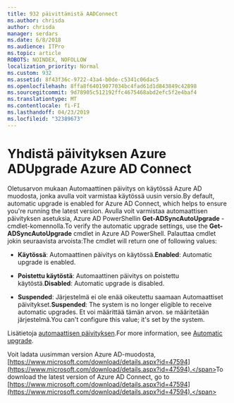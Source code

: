 ```yaml
---
title: 932 päivittämistä AADConnect
ms.author: chrisda
author: chrisda
manager: serdars
ms.date: 6/8/2018
ms.audience: ITPro
ms.topic: article
ROBOTS: NOINDEX, NOFOLLOW
localization_priority: Normal
ms.custom: 932
ms.assetid: 8f43f36c-9722-43a4-b0de-c5341c06dac5
ms.openlocfilehash: 8ffa8f64019077034bc4fad61d1d843849c42898
ms.sourcegitcommit: 9d78905c512192ffc4675468abd2efc5f2e4baf4
ms.translationtype: MT
ms.contentlocale: fi-FI
ms.lasthandoff: 04/23/2019
ms.locfileid: "32389673"
---
```

# <a name="upgrade-azure-ad-connect"></a><span data-ttu-id="ed478-102">Yhdistä päivityksen Azure AD</span><span class="sxs-lookup"><span data-stu-id="ed478-102">Upgrade Azure AD Connect</span></span>

<span data-ttu-id="ed478-103">Oletusarvon mukaan Automaattinen päivitys on käytössä Azure AD muodosta, jonka avulla voit varmistaa käytössä uusin versio.</span><span class="sxs-lookup"><span data-stu-id="ed478-103">By default, automatic upgrade is enabled for Azure AD Connect, which helps to ensure you're running the latest version.</span></span> <span data-ttu-id="ed478-104">Avulla voit varmistaa automaattisen päivityksen asetuksia, Azure AD PowerShellin **Get-ADSyncAutoUpgrade** -cmdlet-komennolla.</span><span class="sxs-lookup"><span data-stu-id="ed478-104">To verify the automatic upgrade settings, use the **Get-ADSyncAutoUpgrade** cmdlet in Azure AD PowerShell.</span></span> <span data-ttu-id="ed478-105">Palauttaa cmdlet jokin seuraavista arvoista:</span><span class="sxs-lookup"><span data-stu-id="ed478-105">The cmdlet will return one of following values:</span></span> 

- <span data-ttu-id="ed478-106">**Käytössä**: Automaattinen päivitys on käytössä.</span><span class="sxs-lookup"><span data-stu-id="ed478-106">**Enabled**: Automatic upgrade is enabled.</span></span>

- <span data-ttu-id="ed478-107">**Poistettu käytöstä**: Automaattinen päivitys on poistettu käytöstä.</span><span class="sxs-lookup"><span data-stu-id="ed478-107">**Disabled**: Automatic upgrade is disabled.</span></span>

- <span data-ttu-id="ed478-108">**Suspended**: Järjestelmä ei ole enää oikeutettu saamaan Automaattiset päivitykset.</span><span class="sxs-lookup"><span data-stu-id="ed478-108">**Suspended**: The system is no longer eligible to receive automatic upgrades.</span></span> <span data-ttu-id="ed478-109">Et voi määrittää tämän arvon. se määritetään järjestelmä.</span><span class="sxs-lookup"><span data-stu-id="ed478-109">You can't configure this value; it's set by the system.</span></span> 

<span data-ttu-id="ed478-110">Lisätietoja [automaattisen päivityksen](https://docs.microsoft.com/azure/active-directory/connect/active-directory-aadconnect-feature-automatic-upgrade).</span><span class="sxs-lookup"><span data-stu-id="ed478-110">For more information, see [Automatic upgrade](https://docs.microsoft.com/azure/active-directory/connect/active-directory-aadconnect-feature-automatic-upgrade).</span></span>

<span data-ttu-id="ed478-111">Voit ladata uusimman version Azure AD-muodosta, [https://www.microsoft.com/download/details.aspx?id=47594](https://www.microsoft.com/download/details.aspx?id=47594).</span><span class="sxs-lookup"><span data-stu-id="ed478-111">To download the latest version of Azure AD Connect, go to [https://www.microsoft.com/download/details.aspx?id=47594](https://www.microsoft.com/download/details.aspx?id=47594).</span></span>
